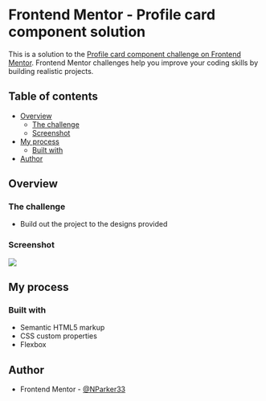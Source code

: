 # Frontend Mentor - Profile card component solution

This is a solution to the [Profile card component challenge on Frontend Mentor](https://www.frontendmentor.io/challenges/profile-card-component-cfArpWshJ). Frontend Mentor challenges help you improve your coding skills by building realistic projects. 

## Table of contents

- [Overview](#overview)
  - [The challenge](#the-challenge)
  - [Screenshot](#screenshot)
- [My process](#my-process)
  - [Built with](#built-with)
- [Author](#author)

## Overview

### The challenge

- Build out the project to the designs provided

### Screenshot

![](/profile-card-challenge-screenshot.jpg)


## My process

### Built with

- Semantic HTML5 markup
- CSS custom properties
- Flexbox

## Author
- Frontend Mentor - [@NParker33](https://www.frontendmentor.io/profile/NParker33)

